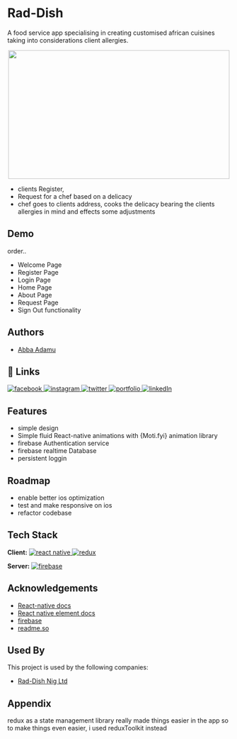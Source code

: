 # Rad-Dish

A food service app specialising in creating customised african cuisines taking into considerations client allergies.

<div align="center">
<img src="https://cdn.dribbble.com/users/1642591/screenshots/6306223/dribbble_business.gif" width="500" height="290" /> 
</div>

- clients Register,
- Request for a chef based on a delicacy
- chef goes to clients address, cooks the delicacy bearing the clients allergies in mind and effects some adjustments

## Demo

order..

- Welcome Page
- Register Page
- Login Page
- Home Page
- About Page
- Request Page
- Sign Out functionality

## Authors

- [Abba Adamu](https://github.com/AdamuAbba)

## 🔗 Links

<a href="https://www.facebook.com/izshytypes" target="_blank">
<img src="https://img.shields.io/badge/Facebook-1877F2?style=for-the-badge&logo=facebook&logoColor=white" alt="facebook" />
</a>
<a href="https://www.instagram.com/shytypes1028/" target="_blank">
<img src="https://img.shields.io/badge/Instagram-E4405F?style=for-the-badge&logo=instagram&logoColor=white" alt="instagram" />
</a>
<a href="https://twitter.com/shytypes1028">
<img alt="twitter" src="https://img.shields.io/badge/twitter-1DA1F2?style=for-the-badge&logo=twitter&logoColor=white" alt="twitter" />
</a>
<a href="https://abbaportfolio.netlify.app/"  target="_blank">
<img alt="portfolio" src="https://img.shields.io/badge/my_portfolio-000?style=for-the-badge&logo=ko-fi&logoColor=white" />
</a>
<a href="https://www.linkedin.com/in/abba-adamu-365a9b17a/">
<img alt="linkedIn" src="https://img.shields.io/badge/linkedin-0A66C2?style=for-the-badge&logo=linkedin&logoColor=white" />
</a>

## Features

- simple design
- Simple fluid React-native animations with {Moti.fyi} animation library
- firebase Authentication service
- firebase realtime Database
- persistent loggin

## Roadmap

- enable better ios optimization
- test and make responsive on ios
- refactor codebase

## Tech Stack

**Client:** <a href="https://reactnative.dev/" target="_blank">
<img alt="react native" src="https://img.shields.io/badge/React_Native-20232A?style=for-the-badge&logo=react&logoColor=61DAFB"/>
</a>
<a href="https://redux-toolkit.js.org/" target="_blank">
<img alt="redux" src="https://img.shields.io/badge/Redux-593D88?style=for-the-badge&logo=redux&logoColor=white"/>
</a>

**Server:** <a href="https://firebase.google.com/" target="_blank">
<img alt="firebase" src="https://img.shields.io/badge/firebase-ffca28?style=for-the-badge&logo=firebase&logoColor=black" />
</a>

## Acknowledgements

- [React-native docs](https://reactnative.dev/)
- [React native element docs](https://reactnativeelements.com/)
- [firebase](https://firebase.google.com/)
- [readme.so](https://readme.so/)

## Used By

This project is used by the following companies:

- [Rad-Dish Nig Ltd](https://raddishdotcom.wordpress.com/)

## Appendix

redux as a state management library really made things easier in the app
so to make things even easier, i used reduxToolkit instead
